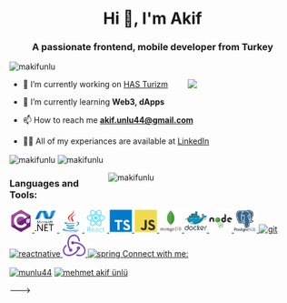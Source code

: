 <h1 align="center">Hi 👋, I'm Akif</h1>
<h3 align="center">A passionate frontend, mobile developer from Turkey</h3>

<p align="left"> <img src="https://komarev.com/ghpvc/?username=makifunlu&label=Profile%20views&color=0e75b6&style=flat" alt="makifunlu" /> </p>
<p>
<img width="190" align="right" src="https://i.pinimg.com/originals/e1/1f/85/e11f8529f2151c06881ee4c98afaec72.gif" />
  
<!--- - 🔭 I’m currently working on [HAS Turizm](https://github.com/zeritte/hasturizm) --->

- 🔭 I’m currently working on [HAS Turizm](https://github.com/zeritte/hasturizm)

- 🌱 I’m currently learning **Web3, dApps**

- 📫 How to reach me **akif.unlu44@gmail.com**
  
- 👨‍💻 All of my experiances are available at [LinkedIn](www.linkedin.com/in/mehmet-akif-ünlü)
 
</p>
<p>
  <img align="center" width="420" src="https://github-readme-streak-stats.herokuapp.com/?user=makifunlu&" alt="makifunlu" />
  <img align="center" width="420" src="https://github-readme-stats.vercel.app/api?username=makifunlu&show_icons=true&locale=en" alt="makifunlu" />
</p>
<img align="right" width="330" src="https://github-readme-stats.vercel.app/api/top-langs?username=makifunlu&show_icons=true&locale=en&layout=compact" alt="makifunlu" />
<h3 align="left">Languages and Tools:</h3>
<p align="left"> <a href="https://www.w3schools.com/cs/" target="_blank" rel="noreferrer"><img src="https://raw.githubusercontent.com/devicons/devicon/master/icons/csharp/csharp-original.svg" alt="csharp" width="40" height="40"/> </a>  <a href="https://dotnet.microsoft.com/" target="_blank" rel="noreferrer"> <img src="https://raw.githubusercontent.com/devicons/devicon/master/icons/dot-net/dot-net-original-wordmark.svg" alt="dotnet" width="40" height="40"/> </a><a href="https://www.java.com" target="_blank" rel="noreferrer"> <img src="https://raw.githubusercontent.com/devicons/devicon/master/icons/java/java-original.svg" alt="java" width="40" height="40"/> </a>  <a href="https://reactjs.org/" target="_blank" rel="noreferrer"> <img src="https://raw.githubusercontent.com/devicons/devicon/master/icons/react/react-original-wordmark.svg" alt="react" width="40" height="40"/> </a<a href="https://www.typescriptlang.org/" target="_blank" rel="noreferrer"><img src="https://raw.githubusercontent.com/devicons/devicon/master/icons/typescript/typescript-original.svg" alt="typescript" width="40" height="40"/> </a><a href="https://developer.mozilla.org/en-US/docs/Web/JavaScript" target="_blank" rel="noreferrer"><img src="https://raw.githubusercontent.com/devicons/devicon/master/icons/javascript/javascript-original.svg" alt="javascript" width="40" height="40"/> </a> <a href="https://www.mongodb.com/" target="_blank" rel="noreferrer"> <img src="https://raw.githubusercontent.com/devicons/devicon/master/icons/mongodb/mongodb-original-wordmark.svg" alt="mongodb" width="40" height="40"/> </a> <a href="https://www.docker.com/" target="_blank" rel="noreferrer"> <img src="https://raw.githubusercontent.com/devicons/devicon/master/icons/docker/docker-original-wordmark.svg" alt="docker" width="40" height="40"/> </a><a href="https://nodejs.org" target="_blank" rel="noreferrer"> <img src="https://raw.githubusercontent.com/devicons/devicon/master/icons/nodejs/nodejs-original-wordmark.svg" alt="nodejs" width="40" height="40"/> </a> <a href="https://www.postgresql.org" target="_blank" rel="noreferrer"> <img src="https://raw.githubusercontent.com/devicons/devicon/master/icons/postgresql/postgresql-original-wordmark.svg" alt="postgresql" width="40" height="40"/></a><a href="https://git-scm.com/" target="_blank" rel="noreferrer"> <img src="https://www.vectorlogo.zone/logos/git-scm/git-scm-icon.svg" alt="git" width="40" height="40"/> </a><a href="https://reactnative.dev/" target="_blank" rel="noreferrer"> <img src="https://reactnative.dev/img/header_logo.svg" alt="reactnative" width="40" height="40"/> </a> <a href="https://redux.js.org" target="_blank" rel="noreferrer"> <img src="https://raw.githubusercontent.com/devicons/devicon/master/icons/redux/redux-original.svg" alt="redux" width="40" height="40"/> </a> <a href="https://spring.io/" target="_blank" rel="noreferrer"> <img src="https://www.vectorlogo.zone/logos/springio/springio-icon.svg" alt="spring" width="40" height="40"/> </a><a href="https://www.w3.org/html/" target="_blank" rel="noreferrer"> <img 

<!--- ## Snake eating my contribution graph
![snake gif](https://github.com/MAkifUNLU/MAkifUNLU/blob/output/github-contribution-grid-snake.gif)
<h3 align="left">Connect with me:</h3>
<p align="left">
<a href="https://twitter.com/munlu44" target="blank"><img align="center" src="https://raw.githubusercontent.com/rahuldkjain/github-profile-readme-generator/master/src/images/icons/Social/twitter.svg" alt="munlu44" height="30" width="40" /></a>
<a href="https://linkedin.com/in/mehmet akif ünlü" target="blank"><img align="center" src="https://raw.githubusercontent.com/rahuldkjain/github-profile-readme-generator/master/src/images/icons/Social/linked-in-alt.svg" alt="mehmet akif ünlü" height="30" width="40" /></a>
</p> --->
